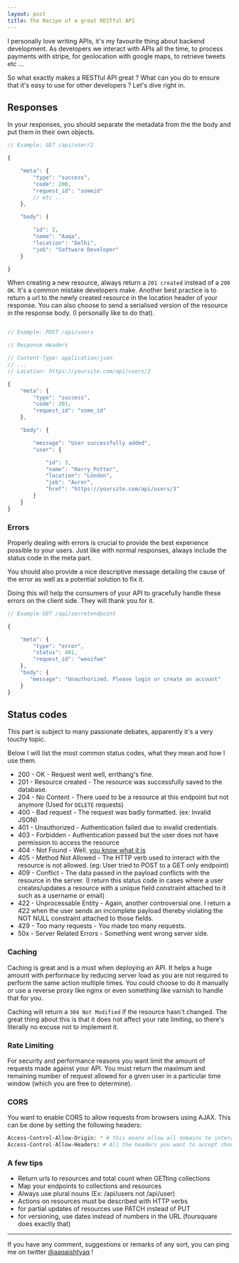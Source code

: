 ```yaml
---
layout: post
title: The Recipe of a great RESTful API
---
```


I personally love writing APIs, it's my favourite thing about backend
development. As developers we interact with APIs all the time, to
process payments with stripe, for geolocation with google maps, to retrieve
tweets etc ...

So what exactly makes a RESTful API great ? What can you do to
ensure that it's easy to use for other developers ? Let's dive right in.

## Responses

In your responses, you should separate the metadata from the the body and put them in their own objects.

```javascript
// Example: GET /api/user/2

{

    "meta": {
        "type": "success",
        "code": 200,
        "request_id": "someid"
        // etc ...
    },

    "body": {

        "id": 2,
        "name": "Aaqa",
        "location": "Delhi",
        "job": "Software Developer"
    }

}
```

When creating a new resource, always return a `201 created` instead of a `200 OK`. It's a common mistake developers make.
Another best practice is to return a url to the newly created resource in the location header of your response.
You can also choose to send a serialised version of the resource in the response body. (I personally like to do that).

```javascript

// Example: POST /api/users

// Response Headers

// Content-Type: application/json
// ...
// Location: https://yoursite.com/api/users/2

{
    "meta": {
        "type": "success",
        "code": 201,
        "request_id": "some_id"
    },

    "body": {

        "message": "User successfully added",
        "user": {

            "id": 3,
            "name": "Harry_Potter",
            "location": "London",
            "job": "Auror",
            "href": "https://yoursite.com/api/users/3"
        }
    }
}
```

### Errors

Properly dealing with errors is crucial to provide the best experience possible
to your users.  Just like with normal responses, always include the status code in the meta part.

You should also provide a nice descriptive message detailing the cause of the
error as well as a potential solution to fix it.

Doing this will help the consumers of your API to gracefully handle these errors on the client side. They will thank you for it.

```javascript
// Example GET /api/secretendpoint

{

    "meta": {
        "type": "error",
        "status": 401,
        "request_id": "weoifwe"
    },
    "body": {
       "message": "Unauthorized. Please login or create an account"
    }
}
```

## Status codes

This part is subject to many passionate debates, apparently it's a very touchy
topic.

Below I will list the most common status codes, what they mean and how I use
them.

* 200 - OK - Request went well, errthang's fine.
* 201 - Resource created - The resource was successfully saved to the database.
* 204 - No Content - There used to be a resource at this endpoint but not
  anymore (Used for `DELETE` requests)
* 400 - Bad request - The request was badly formatted. (ex: Invalid JSON)
* 401 - Unauthorized - Authentication failed due to invalid credentials.
* 403 - Forbidden - Authentication passed but the user does not have permission to access the resource
* 404 - Not Found - Well, [you know what it is](https://www.youtube.com/watch?v=yX2vWL2b2Rc)
* 405 - Method Not Allowed - The HTTP verb used to interact with the resource is not allowed. (eg: User tried to POST to a GET only endpoint)
* 409 - Conflict - The data passed in the payload conflicts with the resource in
  the server. (I return this status code in cases where a user creates/updates a
  resource with a unique field constraint attached to it such as a username or
  email)
* 422 - Unprocessable Entity - Again, another controversial one. I return a 422
  when the user sends an incomplete payload thereby violating the NOT NULL constraint attached to those fields.
* 429 - Too many requests - You made too many requests.
* 50x - Server Related Errors - Something went wrong server side.

### Caching

Caching is great and is a must when deploying an API. It helps a huge
amount with performace by reducing server load as you are not required to
perform the same action multiple times. You could choose to do it manually or use a reverse proxy like nginx or even something like varnish to handle that for you.

Caching will return a `304 Not Modified` if the resource hasn't changed. The great thing about this is that it does not affect your rate limiting, so there's
literally no excuse not to implement it.

### Rate Limiting

For security and performance reasons you want limit the amount of requests made
against your API.
You must return the maximum and remaining number of request allowed for a given user in a particular time window (which you are free to determine).

### CORS

You want to enable CORS to allow requests from browsers using AJAX. This can
be done by setting the following headers:

```bash
Access-Control-Allow-Origin: * # this means allow all domains to interact with the API
Access-Control-Allow-Headers: # All the headers you want to accept should be listed here
```

### A few tips

* Return urls to resources and total count when GETting collections
* Map your endpoints to collections and resources
* Always use plural nouns (Ex: /api/users not /api/user)
* Actions on resources must be described with HTTP verbs
* for partial updates of resources use PATCH instead of PUT
* for versioning, use dates instead of numbers in the URL (foursquare does exactly that)


---
If you have any comment, suggestions or remarks of any sort, you can ping
me on twitter [@aaqaishtyaq](http://www.twitter.com/aaqaishtyaq) !
